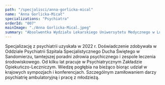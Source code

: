 ```yaml
---
path: "/specjalisci/anna-gorlicka-mical"
name: "Anna Gorlicka-Micał"
specializations: "Psychiatra"
orderId: "007"
mainImage: "./Anna Gorlicka-Mical.jpeg"
summary: "Absolwentka Wydziału Lekarskiego Uniwersytetu Medycznego w Lublinie."
---
```


Specjalizację z psychiatrii uzyskała w 2022 r. Doświadczenie zdobywała w Oddziale Psychiatrii Szpitala Specjalistycznego Ducha Świętego w Sandomierzu, tamtejszej poradni zdrowia psychicznego i zespole leczenia środowiskowego. Od kilku lat pracuje w Psychiatrycznym Zakładzie Opiekuńczo-Leczniczym. Wiedzę pogłębia na bieżąco biorąc udział w krajowych sympozjach i konferencjach. Szczególnym zamiłowaniem darzy psychiatrię ambulatoryjną i pracę z młodzieżą.

